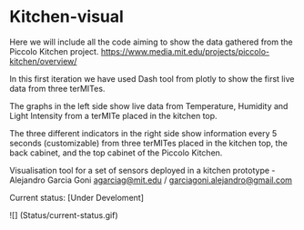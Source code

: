 # Kitchen-visual
Here we will include all the code aiming to show the data gathered from the Piccolo Kitchen project. https://www.media.mit.edu/projects/piccolo-kitchen/overview/


In this first iteration we have used Dash tool from plotly to show the first live data from three terMITes.

The graphs in the left side show live data from Temperature, Humidity and Light Intensity from a terMITe placed in the kitchen top.

The three different indicators in the right side show information every 5 seconds (customizable) from three terMITes placed in the kitchen top, the back cabinet, and the top cabinet of the Piccolo Kitchen.




Visualisation tool for a set of sensors deployed in a kitchen prototype - Alejandro Garcia Goni agarciag@mit.edu / garciagoni.alejandro@gmail.com


Current status: [Under Develoment]

![] (Status/current-status.gif)

